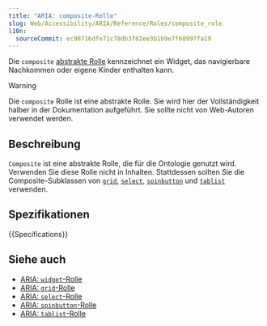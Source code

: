 ```yaml
---
title: "ARIA: composite-Rolle"
slug: Web/Accessibility/ARIA/Reference/Roles/composite_role
l10n:
  sourceCommit: ec98716dfe71c78db3f82ee3b1b9e7f68997fa19
---
```


Die `composite` [abstrakte Rolle](/de/docs/Web/Accessibility/ARIA/Reference/Roles#6._abstract_roles) kennzeichnet ein Widget, das navigierbare Nachkommen oder eigene Kinder enthalten kann.

> [!WARNING]
> Die `composite` Rolle ist eine abstrakte Rolle. Sie wird hier der Vollständigkeit halber in der Dokumentation aufgeführt. Sie sollte nicht von Web-Autoren verwendet werden.

## Beschreibung

`Composite` ist eine abstrakte Rolle, die für die Ontologie genutzt wird. Verwenden Sie diese Rolle nicht in Inhalten. Stattdessen sollten Sie die Composite-Subklassen von [`grid`](/de/docs/Web/Accessibility/ARIA/Reference/Roles/grid_role), [`select`](/de/docs/Web/Accessibility/ARIA/Reference/Roles/select_role), [`spinbutton`](/de/docs/Web/Accessibility/ARIA/Reference/Roles/spinbutton_role) und [`tablist`](/de/docs/Web/Accessibility/ARIA/Reference/Roles/tablist_role) verwenden.

## Spezifikationen

{{Specifications}}

## Siehe auch

- [ARIA: `widget`-Rolle](/de/docs/Web/Accessibility/ARIA/Reference/Roles/widget_role)
- [ARIA: `grid`-Rolle](/de/docs/Web/Accessibility/ARIA/Reference/Roles/grid_role)
- [ARIA: `select`-Rolle](/de/docs/Web/Accessibility/ARIA/Reference/Roles/select_role)
- [ARIA: `spinbutton`-Rolle](/de/docs/Web/Accessibility/ARIA/Reference/Roles/spinbutton_role)
- [ARIA: `tablist`-Rolle](/de/docs/Web/Accessibility/ARIA/Reference/Roles/tablist_role)
